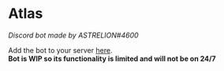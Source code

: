 # Atlas
*Discord bot made by ASTRELION#4600*  
  
Add the bot to your server [here](https://discordapp.com/api/oauth2/authorize?client_id=601514885326831637&permissions=8&scope=bot).  
**Bot is WIP so its functionality is limited and will not be on 24/7**
